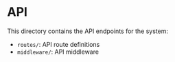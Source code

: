 # API

This directory contains the API endpoints for the system:

- `routes/`: API route definitions
- `middleware/`: API middleware